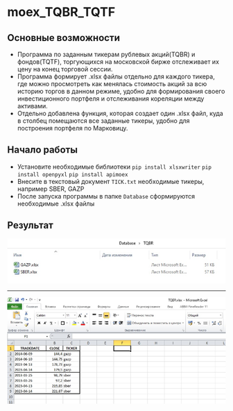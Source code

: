 # moex_TQBR_TQTF
## Основные возможности
+ Программа по заданным тикерам рублевых акций(TQBR) и фондов(TQTF), торгующихся на московской бирже отслеживает их цену на конец торговой сессии. 
+ Программа формирует .xlsx файлы отдельно для каждого тикера, где можно просмотреть как менялась стоимость акций за всю историю торгов в данном режиме, удобно для формирования своего инвестиционного портфеля и отслеживания кореляции между активами.
+ Отдельно добавлена функция, которая создает один .xlsx файл, куда в столбец помещаются все заданные тикеры, удобно для построения портфеля по Марковицу.
## Начало работы
- Установите необходимые библиотеки
`pip install xlsxwriter` 
`pip install openpyxl` 
`pip install apimoex`
- Внесите в текстовый документ `TICK.txt` необходимые тикеры, например SBER, GAZP
- После запуска программы в папке `Database` сформируются необходимые .xlsx файлы 
## Результат
![Image alt](https://github.com/Kiri2ll86/moex_TQBR_TQTF/blob/main/1.jpg)
_________________________________________________________________________
![Image alt](https://github.com/Kiri2ll86/moex_TQBR_TQTF/blob/main/2.jpg)
